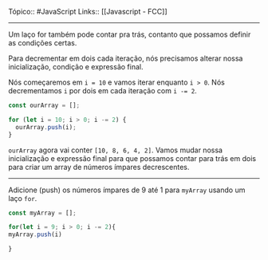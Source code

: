 Tópico:: #JavaScript 
Links::  [[Javascript - FCC]]

---
Um laço for também pode contar pra trás, contanto que possamos definir as condições certas.

Para decrementar em dois cada iteração, nós precisamos alterar nossa inicialização, condição e expressão final.

Nós começaremos em `i = 10` e vamos iterar enquanto `i > 0`. Nós decrementamos `i` por dois em cada iteração com `i -= 2`.

```js
const ourArray = [];

for (let i = 10; i > 0; i -= 2) {
  ourArray.push(i);
}
```

`ourArray` agora vai conter `[10, 8, 6, 4, 2]`. Vamos mudar nossa inicialização e expressão final para que possamos contar para trás em dois para criar um array de números ímpares decrescentes.

---

Adicione (push) os números ímpares de 9 até 1 para `myArray` usando um laço `for`.

```js
const myArray = [];

for(let i = 9; i > 0; i -= 2){
myArray.push(i)

}
```